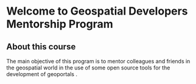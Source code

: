 # Welcome to Geospatial Developers Mentorship Program 

## About this course
The main objective of this program is to mentor colleagues and friends in the geospatial world in the use of some open source tools for the development of geoportals .

